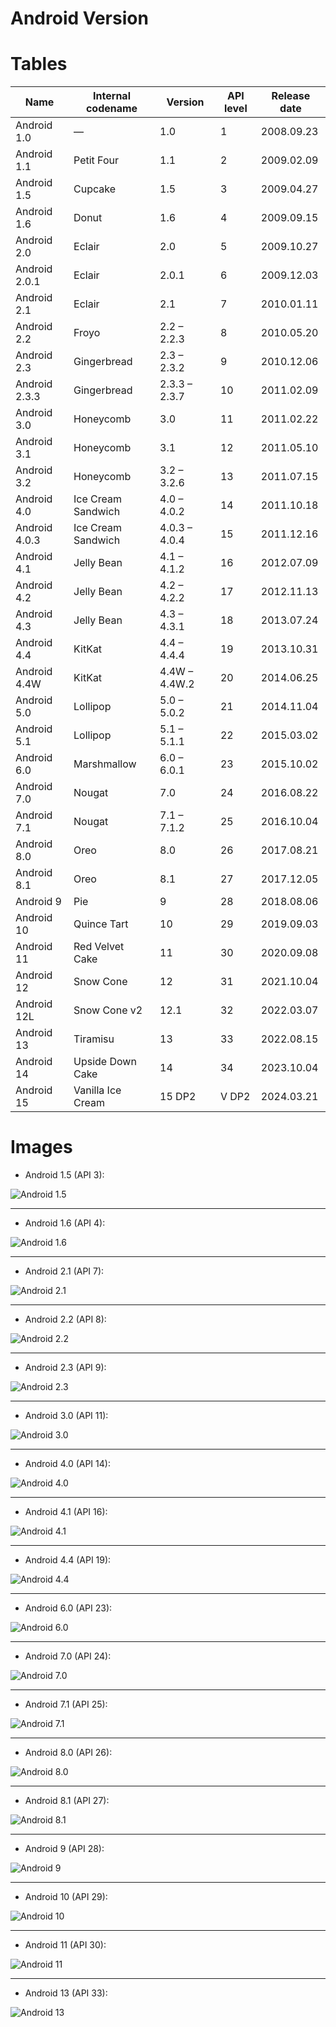 
# Android Version

# Tables

| Name          | Internal codename  | Version       | API level | Release date |
| ------------- | ------------------ | ------------- | --------- | ------------ |
| Android 1.0   | —                  | 1.0           | 1         | 2008.09.23   |
| Android 1.1   | Petit Four         | 1.1           | 2         | 2009.02.09   |
| Android 1.5   | Cupcake            | 1.5           | 3         | 2009.04.27   |
| Android 1.6   | Donut              | 1.6           | 4         | 2009.09.15   |
| Android 2.0   | Eclair             | 2.0           | 5         | 2009.10.27   |
| Android 2.0.1 | Eclair             | 2.0.1         | 6         | 2009.12.03   |
| Android 2.1   | Eclair             | 2.1           | 7         | 2010.01.11   |
| Android 2.2   | Froyo              | 2.2 – 2.2.3   | 8         | 2010.05.20   |
| Android 2.3   | Gingerbread        | 2.3 – 2.3.2   | 9         | 2010.12.06   |
| Android 2.3.3 | Gingerbread        | 2.3.3 – 2.3.7 | 10        | 2011.02.09   |
| Android 3.0   | Honeycomb          | 3.0           | 11        | 2011.02.22   |
| Android 3.1   | Honeycomb          | 3.1           | 12        | 2011.05.10   |
| Android 3.2   | Honeycomb          | 3.2 – 3.2.6   | 13        | 2011.07.15   |
| Android 4.0   | Ice Cream Sandwich | 4.0 – 4.0.2   | 14        | 2011.10.18   |
| Android 4.0.3 | Ice Cream Sandwich | 4.0.3 – 4.0.4 | 15        | 2011.12.16   |
| Android 4.1   | Jelly Bean         | 4.1 – 4.1.2   | 16        | 2012.07.09   |
| Android 4.2   | Jelly Bean         | 4.2 – 4.2.2   | 17        | 2012.11.13   |
| Android 4.3   | Jelly Bean         | 4.3 – 4.3.1   | 18        | 2013.07.24   |
| Android 4.4   | KitKat             | 4.4 – 4.4.4   | 19        | 2013.10.31   |
| Android 4.4W  | KitKat             | 4.4W – 4.4W.2 | 20        | 2014.06.25   |
| Android 5.0   | Lollipop           | 5.0 – 5.0.2   | 21        | 2014.11.04   |
| Android 5.1   | Lollipop           | 5.1 – 5.1.1   | 22        | 2015.03.02   |
| Android 6.0   | Marshmallow        | 6.0 – 6.0.1   | 23        | 2015.10.02   |
| Android 7.0   | Nougat             | 7.0           | 24        | 2016.08.22   |
| Android 7.1   | Nougat             | 7.1 – 7.1.2   | 25        | 2016.10.04   |
| Android 8.0   | Oreo               | 8.0           | 26        | 2017.08.21   |
| Android 8.1   | Oreo               | 8.1           | 27        | 2017.12.05   |
| Android 9     | Pie                | 9             | 28        | 2018.08.06   |
| Android 10    | Quince Tart        | 10            | 29        | 2019.09.03   |
| Android 11    | Red Velvet Cake    | 11            | 30        | 2020.09.08   |
| Android 12    | Snow Cone          | 12            | 31        | 2021.10.04   |
| Android 12L   | Snow Cone v2       | 12.1          | 32        | 2022.03.07   |
| Android 13    | Tiramisu           | 13            | 33        | 2022.08.15   |
| Android 14    | Upside Down Cake   | 14            | 34        | 2023.10.04   |
| Android 15    | Vanilla Ice Cream  | 15 DP2        | V DP2     | 2024.03.21   |


# Images

- Android 1.5 (API 3):

![Android 1.5](res/preview_android_1_5.jpg)

--------

- Android 1.6 (API 4):

![Android 1.6](res/preview_android_1_6.png)

--------

- Android 2.1 (API 7):

![Android 2.1](res/preview_android_2_1.png)

--------

- Android 2.2 (API 8):

![Android 2.2](res/preview_android_2_2.png)

--------

- Android 2.3 (API 9):

![Android 2.3](res/preview_android_2_3.png)

--------

- Android 3.0 (API 11):

![Android 3.0](res/preview_android_3.png)

--------

- Android 4.0 (API 14):

![Android 4.0](res/preview_android_4.png)

--------

- Android 4.1 (API 16):

![Android 4.1](res/preview_android_4_1.jpeg)

--------

- Android 4.4 (API 19):

![Android 4.4](res/preview_android_4_4.jpg)

--------

- Android 6.0 (API 23):

![Android 6.0](res/preview_android_6.png)

--------

- Android 7.0 (API 24):

![Android 7.0](res/preview_android_7.png)

--------

- Android 7.1 (API 25):

![Android 7.1](res/preview_android_7_1.png)

--------

- Android 8.0 (API 26):

![Android 8.0](res/preview_android_8.png)

--------

- Android 8.1 (API 27):

![Android 8.1](res/preview_android_8_1.png)

--------

- Android 9 (API 28):

![Android 9](res/preview_android_9.png)

--------

- Android 10 (API 29):

![Android 10](res/preview_android_10.png)

--------

- Android 11 (API 30):

![Android 11](res/preview_android_11.png)

--------

- Android 13 (API 33):

![Android 13](res/preview_android_13.png)
